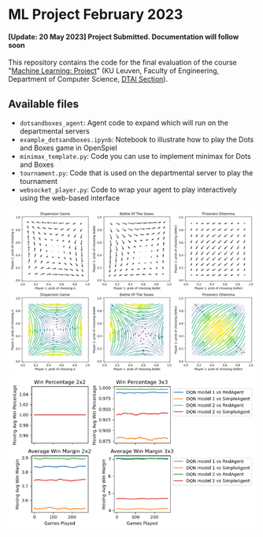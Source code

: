 
# ML Project February 2023

#### [Update: 20 May 2023] Project Submitted. Documentation will follow soon

This repository contains the code for the final evaluation of the course "[Machine Learning: Project](https://onderwijsaanbod.kuleuven.be/syllabi/e/H0T25AE.htm)" (KU Leuven, Faculty of Engineering, Department of Computer Science, [DTAI Section](https://dtai.cs.kuleuven.be)).


## Available files

- `dotsandboxes_agent`: Agent code to expand which will run on the departmental servers
- `example_dotsandboxes.ipynb`: Notebook to illustrate how to play the Dots and Boxes game in OpenSpiel
- `minimax_template.py`: Code you can use to implement minimax for Dots and Boxes
- `tournament.py`: Code that is used on the departmental server to play the tournament
- `websocket_player.py`: Code to wrap your agent to play interactively using the web-based interface

<img src="https://raw.githubusercontent.com/danilotpnta/MachineLearning/master/images/all_Quiver_Stream_plots.png" alt="8" width="700" />
<img src="https://raw.githubusercontent.com/danilotpnta/MachineLearning/master/fig/comparison_of_models_2.png" alt="8" width="600" />
